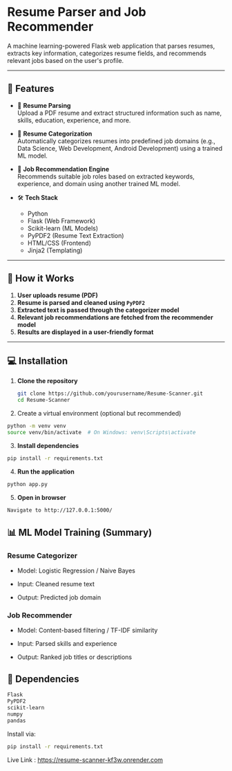 # Resume Parser and Job Recommender

A machine learning-powered Flask web application that parses resumes, extracts key information, categorizes resume fields, and recommends relevant jobs based on the user's profile.

---

## 🚀 Features

- 📄 **Resume Parsing**  
  Upload a PDF resume and extract structured information such as name, skills, education, experience, and more.

- 🧠 **Resume Categorization**  
  Automatically categorizes resumes into predefined job domains (e.g., Data Science, Web Development, Android Development) using a trained ML model.

- 💼 **Job Recommendation Engine**  
  Recommends suitable job roles based on extracted keywords, experience, and domain using another trained ML model.

- 🛠️ **Tech Stack**
  - Python
  - Flask (Web Framework)
  - Scikit-learn (ML Models)
  - PyPDF2 (Resume Text Extraction)
  - HTML/CSS (Frontend)
  - Jinja2 (Templating)

---

## 🧪 How it Works

1. **User uploads resume (PDF)**
2. **Resume is parsed and cleaned using `PyPDF2`**
3. **Extracted text is passed through the categorizer model**
4. **Relevant job recommendations are fetched from the recommender model**
5. **Results are displayed in a user-friendly format**

---

## 💻 Installation

1. **Clone the repository**
   ```bash
   git clone https://github.com/yourusername/Resume-Scanner.git
   cd Resume-Scanner
   ```

2. Create a virtual environment (optional but recommended)

  ```bash
  python -m venv venv
  source venv/bin/activate  # On Windows: venv\Scripts\activate
  ```

3. **Install dependencies**

  ```bash
  pip install -r requirements.txt
  ```

4. **Run the application**

  ```bash
  python app.py
  ```

5. **Open in browser**

  ```bash
  Navigate to http://127.0.0.1:5000/
  ```

## 📊 ML Model Training (Summary)
### Resume Categorizer

- Model: Logistic Regression / Naive Bayes

- Input: Cleaned resume text

- Output: Predicted job domain

### Job Recommender

- Model: Content-based filtering / TF-IDF similarity

- Input: Parsed skills and experience

- Output: Ranked job titles or descriptions

## 📎 Dependencies
```bash
Flask
PyPDF2
scikit-learn
numpy
pandas
```
Install via:
```bash
pip install -r requirements.txt
```

Live Link : https://resume-scanner-kf3w.onrender.com

